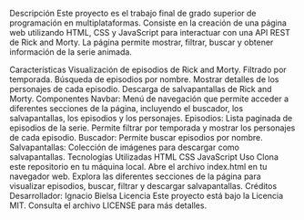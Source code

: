 Descripción
Este proyecto es el trabajo final de grado superior de programación en multiplataformas. Consiste en la creación de una página web utilizando HTML, CSS y JavaScript para interactuar con una API REST de Rick and Morty. La página permite mostrar, filtrar, buscar y obtener información de la serie animada.

Características
Visualización de episodios de Rick and Morty.
Filtrado por temporada.
Búsqueda de episodios por nombre.
Mostrar detalles de los personajes de cada episodio.
Descarga de salvapantallas de Rick and Morty.
Componentes
Navbar: Menú de navegación que permite acceder a diferentes secciones de la página, incluyendo el buscador, los salvapantallas, los episodios y los personajes.
Episodios: Lista paginada de episodios de la serie. Permite filtrar por temporada y mostrar los personajes de cada episodio.
Buscador: Permite buscar episodios por nombre.
Salvapantallas: Colección de imágenes para descargar como salvapantallas.
Tecnologías Utilizadas
HTML
CSS
JavaScript
Uso
Clona este repositorio en tu máquina local.
Abre el archivo index.html en tu navegador web.
Explora las diferentes secciones de la página para visualizar episodios, buscar, filtrar y descargar salvapantallas.
Créditos
Desarrollador: Ignacio Bielsa
Licencia
Este proyecto está bajo la Licencia MIT. Consulta el archivo LICENSE para más detalles.